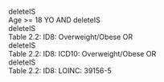 
deleteIS	
Age >= 18 YO
AND	
deleteIS	
deleteIS	
Table 2.2: ID8: Overweight/Obese
OR	
deleteIS	
Table 2.2: ID8: ICD10: Overweight/Obese
OR	
deleteIS	
Table 2.2: ID8: LOINC: 39156-5
